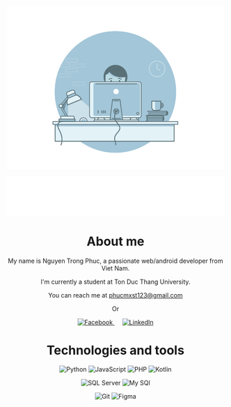 <div align="center">

<img src="./assets/coding.gif" alt="Coding" width="500" />

[![Hi, I'm Trong Phuc!](./assets/hi.svg)](https://git.io/typing-svg)

# About me

My name is Nguyen Trong Phuc, a passionate web/android developer from Viet Nam.

I'm currently a student at Ton Duc Thang University.

You can reach me at phucmxst123@gmail.com

Or

<a href="https://www.facebook.com/wrxhard/">
  <img alt="Facebook" width="30px" src="https://simpleicons.now.sh/facebook/1877F2" />
</a>
&emsp;
<a href="https://www.linkedin.com/in/wrxhard/">
  <img alt="LinkedIn" width="30px" src="https://simpleicons.now.sh/linkedin/0A66C2" />
</a>

# Technologies and tools

![Python](https://img.shields.io/badge/-Python-3776AB?style=flat&labelColor=575757&logo=python)
![JavaScript](https://img.shields.io/badge/-JavaScript-F7DF1E?style=flat&labelColor=575757&logo=javascript)
![PHP](https://img.shields.io/badge/-PHP-777BB4?style=flat&labelColor=575757&logo=php)
![Kotlin](https://img.shields.io/badge/-Kotlin-0095D5?style=flat&labelColor=575757&logo=kotlin)

![SQL Server](https://img.shields.io/badge/-SQL_Server-DC382D?style=flat&labelColor=575757&logo=microsoftsqlserver)
![My SQl](https://img.shields.io/badge/-MySQL-4479A1?style=flat&labelColor=575757&logo=mysql&logoColor=white)

![Git](https://img.shields.io/badge/-Git-F05032?style=flat&labelColor=575757&logo=git)
![Figma](https://img.shields.io/badge/-Figma-F24E1E?style=flat&labelColor=575757&logo=figma)


</div>
